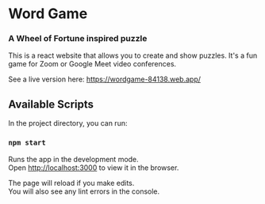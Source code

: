 
# Word Game
### A Wheel of Fortune inspired puzzle

This is a react website that allows you to create and show puzzles.
It's a fun game for Zoom or Google Meet video conferences.

See a live version here:
https://wordgame-84138.web.app/

## Available Scripts

In the project directory, you can run:

### `npm start`

Runs the app in the development mode.\
Open [http://localhost:3000](http://localhost:3000) to view it in the browser.

The page will reload if you make edits.\
You will also see any lint errors in the console.

